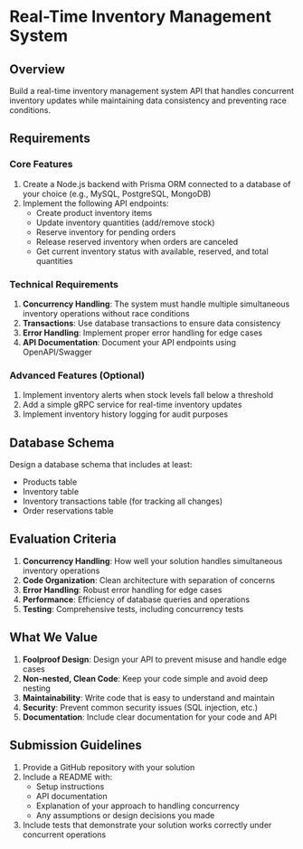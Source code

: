 # Real-Time Inventory Management System

## Overview
Build a real-time inventory management system API that handles concurrent inventory updates while maintaining data consistency and preventing race conditions.

## Requirements

### Core Features
1. Create a Node.js backend with Prisma ORM connected to a database of your choice (e.g., MySQL, PostgreSQL, MongoDB)
2. Implement the following API endpoints:
   - Create product inventory items
   - Update inventory quantities (add/remove stock)
   - Reserve inventory for pending orders
   - Release reserved inventory when orders are canceled
   - Get current inventory status with available, reserved, and total quantities

### Technical Requirements
1. **Concurrency Handling**: The system must handle multiple simultaneous inventory operations without race conditions
2. **Transactions**: Use database transactions to ensure data consistency
3. **Error Handling**: Implement proper error handling for edge cases
4. **API Documentation**: Document your API endpoints using OpenAPI/Swagger

### Advanced Features (Optional)
1. Implement inventory alerts when stock levels fall below a threshold
2. Add a simple gRPC service for real-time inventory updates
3. Implement inventory history logging for audit purposes

## Database Schema
Design a database schema that includes at least:
- Products table
- Inventory table
- Inventory transactions table (for tracking all changes)
- Order reservations table

## Evaluation Criteria

1. **Concurrency Handling**: How well your solution handles simultaneous inventory operations
2. **Code Organization**: Clean architecture with separation of concerns
3. **Error Handling**: Robust error handling for edge cases
4. **Performance**: Efficiency of database queries and operations
5. **Testing**: Comprehensive tests, including concurrency tests

## What We Value

1. **Foolproof Design**: Design your API to prevent misuse and handle edge cases
2. **Non-nested, Clean Code**: Keep your code simple and avoid deep nesting
3. **Maintainability**: Write code that is easy to understand and maintain
4. **Security**: Prevent common security issues (SQL injection, etc.)
5. **Documentation**: Include clear documentation for your code and API

## Submission Guidelines

1. Provide a GitHub repository with your solution
2. Include a README with:
   - Setup instructions
   - API documentation
   - Explanation of your approach to handling concurrency
   - Any assumptions or design decisions you made
3. Include tests that demonstrate your solution works correctly under concurrent operations 